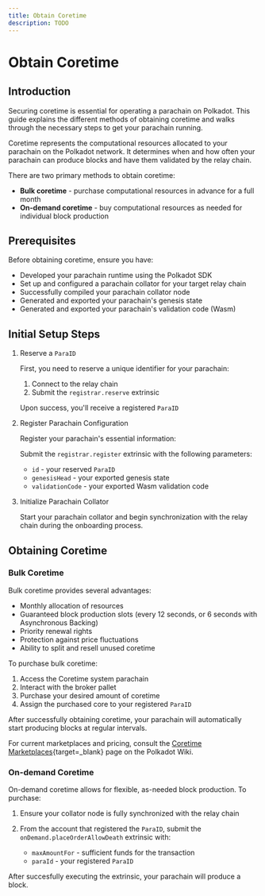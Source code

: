 ```yaml
---
title: Obtain Coretime
description: TODO
---
```


# Obtain Coretime

## Introduction

Securing coretime is essential for operating a parachain on Polkadot. This guide explains the different methods of obtaining coretime and walks through the necessary steps to get your parachain running. 

Coretime represents the computational resources allocated to your parachain on the Polkadot network. It determines when and how often your parachain can produce blocks and have them validated by the relay chain.

There are two primary methods to obtain coretime:

- **Bulk coretime** - purchase computational resources in advance for a full month
- **On-demand coretime** - buy computational resources as needed for individual block production

## Prerequisites

Before obtaining coretime, ensure you have:

- Developed your parachain runtime using the Polkadot SDK
- Set up and configured a parachain collator for your target relay chain
- Successfully compiled your parachain collator node
- Generated and exported your parachain's genesis state
- Generated and exported your parachain's validation code (Wasm)

## Initial Setup Steps

1. Reserve a `ParaID`

    First, you need to reserve a unique identifier for your parachain:

    1. Connect to the relay chain
    2. Submit the `registrar.reserve` extrinsic

    Upon success, you'll receive a registered `ParaID`

2. Register Parachain Configuration

    Register your parachain's essential information:

    Submit the `registrar.register` extrinsic with the following parameters:

    - `id` - your reserved `ParaID`
    - `genesisHead` - your exported genesis state
    - `validationCode` - your exported Wasm validation code

3. Initialize Parachain Collator

    Start your parachain collator and begin synchronization with the relay chain during the onboarding process.

## Obtaining Coretime

### Bulk Coretime

Bulk coretime provides several advantages:

- Monthly allocation of resources
- Guaranteed block production slots (every 12 seconds, or 6 seconds with Asynchronous Backing)
- Priority renewal rights
- Protection against price fluctuations
- Ability to split and resell unused coretime

To purchase bulk coretime:

1. Access the Coretime system parachain
2. Interact with the broker pallet
3. Purchase your desired amount of coretime
4. Assign the purchased core to your registered `ParaID`

After successfully obtaining coretime, your parachain will automatically start producing blocks at regular intervals.

For current marketplaces and pricing, consult the [Coretime Marketplaces](https://wiki.polkadot.network/docs/learn-guides-coretime-marketplaces){target=\_blank} page on the Polkadot Wiki.

### On-demand Coretime

On-demand coretime allows for flexible, as-needed block production. To purchase:

1. Ensure your collator node is fully synchronized with the relay chain
2. From the account that registered the `ParaID`, submit the `onDemand.placeOrderAllowDeath` extrinsic with:

    - `maxAmountFor` - sufficient funds for the transaction
    - `paraId` - your registered `ParaID`

After succesfully executing the extrinsic, your parachain will produce a block.